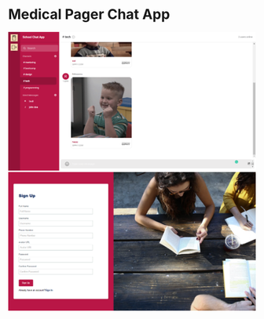 # Medical Pager Chat App

![Chat Application](./images/gambar01.png)
![Chat Application](./images/gambar02.png)
